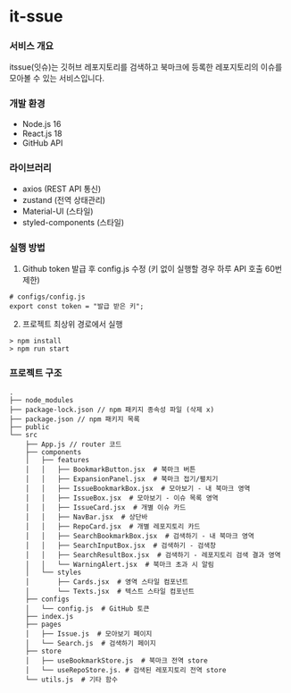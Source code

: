 # it-ssue

### 서비스 개요
itssue(잇슈)는 깃허브 레포지토리를 검색하고 북마크에 등록한 레포지토리의 이슈를 모아볼 수 있는 서비스입니다.

### 개발 환경
- Node.js 16
- React.js 18
- GitHub API

### 라이브러리
- axios (REST API 통신)
- zustand (전역 상태관리)
- Material-UI (스타일)
- styled-components (스타일)

### 실행 방법
1. Github token 발급 후 config.js 수정
(키 없이 실행할 경우 하루 API 호출 60번 제한)
```
# configs/config.js
export const token = "발급 받은 키";
```
2. 프로젝트 최상위 경로에서 실행
```
> npm install
> npm run start
```


### 프로젝트 구조
```
.
├── node_modules
├── package-lock.json // npm 패키지 종속성 파일 (삭제 x)
├── package.json // npm 패키지 목록
├── public
└── src
    ├── App.js // router 코드
    ├── components
    │   ├── features
    │   │   ├── BookmarkButton.jsx  # 북마크 버튼
    │   │   ├── ExpansionPanel.jsx  # 북마크 접기/펼치기 
    │   │   ├── IssueBookmarkBox.jsx  # 모아보기 - 내 북마크 영역
    │   │   ├── IssueBox.jsx  # 모아보기 - 이슈 목록 영역
    │   │   ├── IssueCard.jsx  # 개별 이슈 카드
    │   │   ├── NavBar.jsx  # 상단바
    │   │   ├── RepoCard.jsx  # 개별 레포지토리 카드
    │   │   ├── SearchBookmarkBox.jsx  # 검색하기 - 내 북마크 영역
    │   │   ├── SearchInputBox.jsx  # 검색하기 - 검색창
    │   │   ├── SearchResultBox.jsx  # 검색하기 - 레포지토리 검색 결과 영역
    │   │   └── WarningAlert.jsx  # 북마크 초과 시 알림
    │   └── styles
    │       ├── Cards.jsx  # 영역 스타일 컴포넌트
    │       └── Texts.jsx  # 텍스트 스타일 컴포넌트
    ├── configs
    │   └── config.js  # GitHub 토큰
    ├── index.js
    ├── pages
    │   ├── Issue.js  # 모아보기 페이지
    │   └── Search.js  # 검색하기 페이지
    ├── store
    │   ├── useBookmarkStore.js  # 북마크 전역 store
    │   └── useRepoStore.js. # 검색된 레포지토리 전역 store
    └── utils.js  # 기타 함수
```
